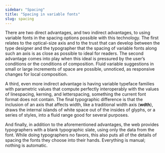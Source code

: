 ```yaml
---
sidebar: "Spacing"
title: "Spacing in variable fonts"
slug: spacing
---
```

There are two direct advantages, and two indirect advantages, to using variable fonts in the spacing options possible with this technology. The first relates to the optical-size axis and to the trust that can develop between the type designer and the typographer that the spacing of variable fonts along such an axis is as close as possible to ideal for readers. The second advantage comes into play when this ideal is pressured by the user’s conditions or the conditions of composition. Fluid variable suggestions in small or large increments of space are possible, unnoticed, as responsive changes for local composition.

A third, even more indirect advantage is having variable typeface families with parametric values that compute perfectly interoperably with the values of linespacing, kerning, and letterspacing, something the current font format does not contain. The final typographic difference is that the inclusion of an axis that affects width, like a traditional width axis (<strong>wdth</strong>), draws the internal islands of white space out of the insides of glyphs, or a series of styles, into a fluid range good for several purposes.

And finally, in addition to the aforementioned advantages, the web provides typographers with a blank typographic slate, using only the data from the font. While doing typographers no favors, this also puts all of the details of spacing the fonts they choose into their hands. Everything is manual; nothing is automatic.
